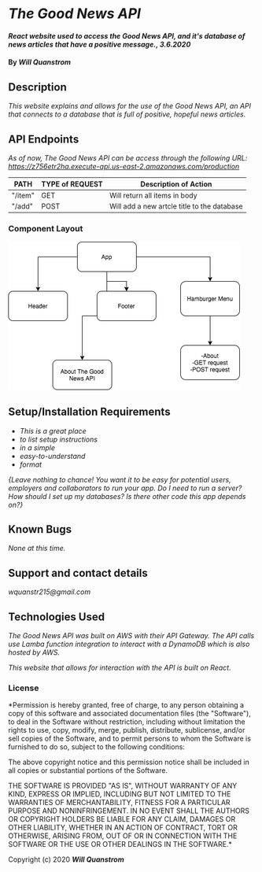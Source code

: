 # _The Good News API_

#### _React website used to access the Good News API, and it's database of news articles that have a positive message., 3.6.2020_

#### By _**Will Quanstrom**_

## Description

_This website explains and allows for the use of the Good News API, an API that connects to a database that is full of positive, hopeful news articles._

## API Endpoints

_As of now, The Good News API can be access through the following URL: https://z756etr2ha.execute-api.us-east-2.amazonaws.com/production_

| PATH  | TYPE of REQUEST  | Description of Action |
|---|---|---|
| "/item"  | GET  | Will return all items in body  |   
| "/add"  | POST  | Will add a new artcle title to the database  |  


### Component Layout

![](src/images/GoodNewsReactSite.png)

## Setup/Installation Requirements

* _This is a great place_
* _to list setup instructions_
* _in a simple_
* _easy-to-understand_
* _format_

_{Leave nothing to chance! You want it to be easy for potential users, employers and collaborators to run your app. Do I need to run a server? How should I set up my databases? Is there other code this app depends on?}_

## Known Bugs

_None at this time._

## Support and contact details

_wquanstr215@gmail.com_

## Technologies Used

_The Good News API was built on AWS with their API Gateway. The API calls use Lamba function integration to interact with a DynamoDB which is also hosted by AWS._

_This website that allows for interaction with the API is built on React._

### License

*Permission is hereby granted, free of charge, to any person obtaining a copy of this software and associated documentation files (the "Software"), to deal in the Software without restriction, including without limitation the rights to use, copy, modify, merge, publish, distribute, sublicense, and/or sell copies of the Software, and to permit persons to whom the Software is furnished to do so, subject to the following conditions:

The above copyright notice and this permission notice shall be included in all copies or substantial portions of the Software.

THE SOFTWARE IS PROVIDED "AS IS", WITHOUT WARRANTY OF ANY KIND, EXPRESS OR IMPLIED, INCLUDING BUT NOT LIMITED TO THE WARRANTIES OF MERCHANTABILITY, FITNESS FOR A PARTICULAR PURPOSE AND NONINFRINGEMENT. IN NO EVENT SHALL THE AUTHORS OR COPYRIGHT HOLDERS BE LIABLE FOR ANY CLAIM, DAMAGES OR OTHER LIABILITY, WHETHER IN AN ACTION OF CONTRACT, TORT OR OTHERWISE, ARISING FROM, OUT OF OR IN CONNECTION WITH THE SOFTWARE OR THE USE OR OTHER DEALINGS IN THE SOFTWARE.*

Copyright (c) 2020 **_Will Quanstrom_**